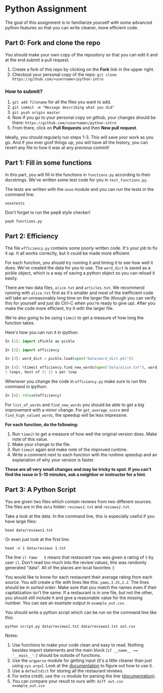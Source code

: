# Python Assignment

The goal of this assignment is to familiarize yourself with some advanced python features so that you can write cleaner, more efficient code.

## Part 0: Fork and clone the repo

You should make your own copy of the repository so that you can edit it and at the end submit a pull request.

1. Create a fork of this repo by clicking on the **Fork** link in the upper right.
2. Checkout your personal copy of the repo: `git clone https://github.com/<username>/python-intro`

### How to submit?
1. `git add filename` for all the files you want to add.
2. `git commit -m "Message describing what you did"`
3. `git push origin master`
4. Now if you go to your personal copy on github, your changes should be there: `https://github.com/<username>/python-intro`
5. From there, click on **Pull Requests** and then **New pull request**.

Ideally, you should regularly run steps 1-3. This will save your work as you go. And if you ever goof things up, you will have all the history, you can revert any file to how it was at any previous commit!

## Part 1: Fill in some functions

In this part, you will fill in the functions in `functions.py` according to their docstrings. We've written some test code for you in `test_functions.py`.

The tests are written with the `nose` module and you can run the tests in the command line:

```shell
nosetests
```

Don't forget to run the pep8 style checker!

```shell
pep8 functions.py
```


## Part 2: Efficiency

The file `efficiency.py` contains some poorly written code. It's your job to fix it up. It all works correctly, but it could be made more efficient.

For each function, you should try running it and timing it to see how well it does. We've created the data for you to use. The `word_dict` is saved as a pickle object, which is a way of saving a python object so you can reload it easily.

There are two data files, `alice.txt` and `articles.txt`. We recommend running with `alice.txt` first as it's smaller and most of the inefficient code will take an unreasonably long time on the larger file (though you can verify this for yourself and just do Ctrl-C when you're ready to give up). After you make the code more efficient, try it with the larger file.

We're also going to be using `timeit` to get a measure of how long the function takes.

Here's how you can run it in ipython:

```python
In [1]: import cPickle as pickle

In [2]: import efficiency

In [3]: word_dict = pickle.load(open("data/word_dict.pkl"))

In [4]: %timeit efficiency.find_new_words(open("data/alice.txt"), word_dict)
1 loops, best of 3: 21 s per loop
```

Whenever you change the code in `efficiency.py` make sure to run this command in ipython:

```python
In [6]: reload(efficiency)
```

For `list_of_words` and `find_new_words` you should be able to get a *big* improvement with a minor change. For `get_average_score` and `find_high_valued_words`, the speedup will be less impressive.

**For each function, do the following:**

1. Run `timeit` to get a measure of how well the original version does. Make note of this value.
2. Make your change to the file.
3. Run `timeit` again and make note of the improved runtime.
4. Write a comment next to each function with the runtime speedup and an explanation of why your version is faster.

**These are all very small changes and may be tricky to spot. If you can't find the issue in 5-10 minutes, ask a neighbor or instructor for a hint.**


## Part 3: A Python Script

You are given two files which contain reviews from two different sources. The files are in the `data` folder: `reviews1.txt` and `reviews2.txt`.

Take a look at the data. In the command line, this is especially useful if you have large files:

```shell
head data/reviews1.txt
```

Or even just look at the first line:

```shell
head -n 1 data/reviews 1.txt
```

The line `il-Yamo   5` means that restaurant `Yamo` was given a rating of `5` by user `il`. Don't read too much into the review values, this was randomly generated "data". All of the places are local favorites :)

You would like to know for each restaurant their average rating from each source. You will create a file with lines like this: `yamo,3.25,2.2`. The lines should be in *sorted order*. Make sure that you match the names even if their capitalization isn't the same. If a restaurant is in one file, but not the other, you should still include it and give a reasonable value for the missing number. You can see an example output in `example_out.csv`.

You should write a python script which can be run on the command line like this:

```shell
python script.py data/reviews1.txt data/reviews2.txt out.csv
```

Notes:

1. Use functions to make your code clean and easy to read. Nothing besides import statements and the main block (`if __name__ == '__main__':`) should be outside of functions.
2. Use the `argparse` module for getting input (it's a little cleaner than just using `sys.argv`). Look at the [documentation](https://docs.python.org/dev/library/argparse.html) to figure out how to use it.
3. Use a `defaultdict` for storing all the restaurant reviews.
4. For extra credit, use the `re` module for parsing the line ([documentation](https://docs.python.org/2/library/re.html)).
5. You can compare your result to ours with: `diff out.csv example_out.csv`
